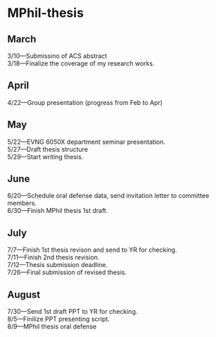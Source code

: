 # MPhil-thesis
## March
3/10&mdash;Submissino of ACS abstract  
3/18&mdash;Finalize the coverage of my research works.
## April
4/22&mdash;Group presentation (progress from Feb to Apr)
## May
5/22&mdash;EVNG 6050X department seminar presentation.  
5/27&mdash;Draft thesis structure  
5/29&mdash;Start writing thesis.
## June
6/20&mdash;Schedule oral defense data, send invitation letter to committee members.  
6/30&mdash;Finish MPhil thesis 1st draft.
## July
7/7&mdash;Finish 1st thesis revison and send to YR for checking.  
7/11&mdash;Finish 2nd thesis revision.  
7/12&mdash;Thesis submission deadline.  
7/26&mdash;Final submission of revised thesis.
## August
7/30&mdash;Send 1st draft PPT to YR for checking.  
8/5&mdash;Finilize PPT presenting script.  
8/9&mdash;MPhil thesis oral defense
